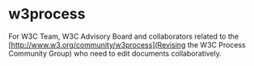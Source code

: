 # w3process

For W3C Team, W3C Advisory Board and collaborators related to the [http://www.w3.org/community/w3process](Revising the W3C Process Community Group) who need to edit documents collaboratively.
